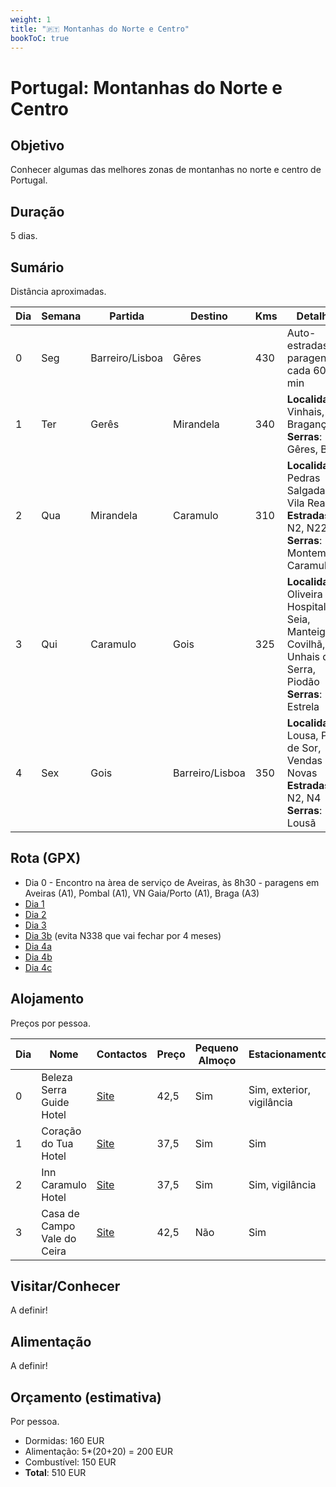 ```yaml
---
weight: 1
title: "🇵🇹 Montanhas do Norte e Centro"
bookToC: true
---
```


# Portugal: Montanhas do Norte e Centro

## Objetivo

Conhecer algumas das melhores zonas de montanhas no norte e centro de Portugal.

## Duração

5 dias.

## Sumário 

Distância aproximadas.

| **Dia** | **Semana** | **Partida** | **Destino** | **Kms** | **Detalhes** |
|-------|----------|-------------|-------------|--------|---------------------------------------------------------------------------------------------------------------|
| 0 | Seg | Barreiro/Lisboa | Gêres | 430 | Auto-estradas, paragens a cada 60/90 min |
| 1 | Ter | Gerês | Mirandela | 340 | **Localidades**: Vinhais, Bragança **Serras**: Gêres, Borne |
| 2 | Qua | Mirandela | Caramulo | 310 | **Localidades**: Pedras Salgadas, Vila Real **Estradas**: N2, N222 **Serras**: Montemuro, Caramulo |
| 3 | Qui | Caramulo | Gois | 325 | **Localidades**: Oliveira do Hospital, Seia, Manteigas, Covilhã, Unhais da Serra, Piodão **Serras**: Estrela |
| 4 | Sex | Gois | Barreiro/Lisboa | 350 | **Localidades**: Lousa, Ponte de Sor, Vendas Novas **Estradas**: N2, N4 **Serras**: Lousã |

## Rota (GPX)

* Dia 0 - Encontro na àrea de serviço de Aveiras, às 8h30 - paragens em Aveiras (A1), Pombal (A1), VN Gaia/Porto (A1), Braga (A3)
* [Dia 1](/moto/portugal-montanhas-norte/dia1.gpx)
* [Dia 2](/moto/portugal-montanhas-norte/dia2.gpx)
* [Dia 3](/moto/portugal-montanhas-norte/dia3.gpx)
* [Dia 3b](/moto/portugal-montanhas-norte/dia3b.gpx) (evita N338 que vai fechar por 4 meses)
* [Dia 4a](/moto/portugal-montanhas-norte/dia4a.gpx)
* [Dia 4b](/moto/portugal-montanhas-norte/dia4b.gpx)
* [Dia 4c](/moto/portugal-montanhas-norte/dia4c.gpx)

## Alojamento

Preços por pessoa.

| **Dia** | **Nome** | **Contactos** | **Preço** | **Pequeno Almoço** | **Estacionamento** | **Pagamento** |
|----|----|----|----|----|----|----|
| 0 | Beleza Serra Guide Hotel | [Site](https://belezaserraguidehotel.com/) | 42,5 | Sim | Sim, exterior, vigilância | Sim |
| 1 | Coração do Tua Hotel | [Site](https://www.coracaodotua.pt) | 37,5 | Sim | Sim | No checkin |
| 2 | Inn Caramulo Hotel | [Site](https://inncaramulohotel.pt) | 37,5 | Sim | Sim, vigilância | No checkin |
| 3 | Casa de Campo Vale do Ceira | [Site](https://casadecampovaledoceira.talkguestwebsites.com) | 42,5 | Não | Sim | Sim |

## Visitar/Conhecer

A definir!

## Alimentação

A definir!

## Orçamento (estimativa)

Por pessoa.

* Dormidas: 160 EUR
* Alimentação: 5*(20+20) = 200 EUR
* Combustível: 150 EUR
* **Total**: 510 EUR
